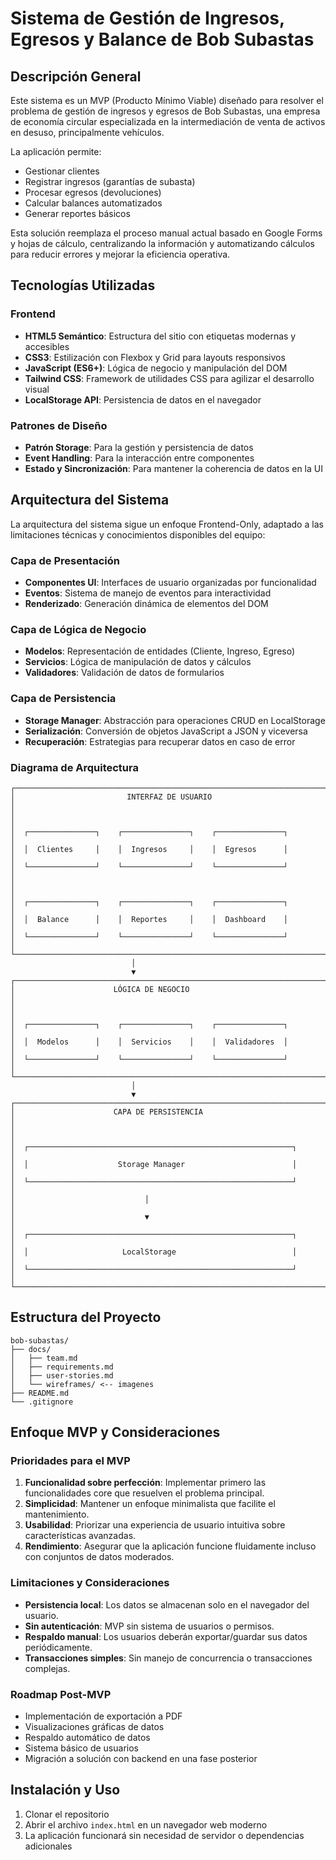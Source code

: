 # Sistema de Gestión de Ingresos, Egresos y Balance de Bob Subastas

## Descripción General

Este sistema es un MVP (Producto Mínimo Viable) diseñado para resolver el problema de gestión de ingresos y egresos de Bob Subastas, una empresa de economía circular especializada en la intermediación de venta de activos en desuso, principalmente vehículos. 

La aplicación permite:
- Gestionar clientes
- Registrar ingresos (garantías de subasta)
- Procesar egresos (devoluciones)
- Calcular balances automatizados
- Generar reportes básicos

Esta solución reemplaza el proceso manual actual basado en Google Forms y hojas de cálculo, centralizando la información y automatizando cálculos para reducir errores y mejorar la eficiencia operativa.

## Tecnologías Utilizadas

### Frontend
- **HTML5 Semántico**: Estructura del sitio con etiquetas modernas y accesibles
- **CSS3**: Estilización con Flexbox y Grid para layouts responsivos
- **JavaScript (ES6+)**: Lógica de negocio y manipulación del DOM
- **Tailwind CSS**: Framework de utilidades CSS para agilizar el desarrollo visual
- **LocalStorage API**: Persistencia de datos en el navegador

### Patrones de Diseño
- **Patrón Storage**: Para la gestión y persistencia de datos
- **Event Handling**: Para la interacción entre componentes
- **Estado y Sincronización**: Para mantener la coherencia de datos en la UI

## Arquitectura del Sistema

La arquitectura del sistema sigue un enfoque Frontend-Only, adaptado a las limitaciones técnicas y conocimientos disponibles del equipo:

### Capa de Presentación
- **Componentes UI**: Interfaces de usuario organizadas por funcionalidad
- **Eventos**: Sistema de manejo de eventos para interactividad
- **Renderizado**: Generación dinámica de elementos del DOM

### Capa de Lógica de Negocio
- **Modelos**: Representación de entidades (Cliente, Ingreso, Egreso)
- **Servicios**: Lógica de manipulación de datos y cálculos
- **Validadores**: Validación de datos de formularios

### Capa de Persistencia
- **Storage Manager**: Abstracción para operaciones CRUD en LocalStorage
- **Serialización**: Conversión de objetos JavaScript a JSON y viceversa
- **Recuperación**: Estrategias para recuperar datos en caso de error

### Diagrama de Arquitectura

```
┌─────────────────────────────────────────────────────────────────────┐
│                         INTERFAZ DE USUARIO                          │
│                                                                     │
│  ┌───────────────┐    ┌───────────────┐    ┌───────────────┐        │
│  │  Clientes     │    │  Ingresos     │    │  Egresos      │        │
│  └───────────────┘    └───────────────┘    └───────────────┘        │
│                                                                     │
│  ┌───────────────┐    ┌───────────────┐    ┌───────────────┐        │
│  │  Balance      │    │  Reportes     │    │  Dashboard    │        │
│  └───────────────┘    └───────────────┘    └───────────────┘        │
└─────────────────────────────────────────────────────────────────────┘
                           │
                           ▼
┌─────────────────────────────────────────────────────────────────────┐
│                      LÓGICA DE NEGOCIO                              │
│                                                                     │
│  ┌───────────────┐    ┌───────────────┐    ┌───────────────┐        │
│  │  Modelos      │    │  Servicios    │    │  Validadores  │        │
│  └───────────────┘    └───────────────┘    └───────────────┘        │
└─────────────────────────────────────────────────────────────────────┘
                           │
                           ▼
┌─────────────────────────────────────────────────────────────────────┐
│                      CAPA DE PERSISTENCIA                           │
│                                                                     │
│  ┌───────────────────────────────────────────────────────────┐      │
│  │                    Storage Manager                        │      │
│  └───────────────────────────────────────────────────────────┘      │
│                             │                                       │
│                             ▼                                       │
│  ┌───────────────────────────────────────────────────────────┐      │
│  │                     LocalStorage                          │      │
│  └───────────────────────────────────────────────────────────┘      │
└─────────────────────────────────────────────────────────────────────┘
```

## Estructura del Proyecto

```
bob-subastas/
├── docs/
│   ├── team.md
│   ├── requirements.md
│   ├── user-stories.md
│   └── wireframes/ <-- imagenes
├── README.md
└── .gitignore
```

## Enfoque MVP y Consideraciones

### Prioridades para el MVP
1. **Funcionalidad sobre perfección**: Implementar primero las funcionalidades core que resuelven el problema principal.
2. **Simplicidad**: Mantener un enfoque minimalista que facilite el mantenimiento.
3. **Usabilidad**: Priorizar una experiencia de usuario intuitiva sobre características avanzadas.
4. **Rendimiento**: Asegurar que la aplicación funcione fluidamente incluso con conjuntos de datos moderados.

### Limitaciones y Consideraciones
- **Persistencia local**: Los datos se almacenan solo en el navegador del usuario.
- **Sin autenticación**: MVP sin sistema de usuarios o permisos.
- **Respaldo manual**: Los usuarios deberán exportar/guardar sus datos periódicamente.
- **Transacciones simples**: Sin manejo de concurrencia o transacciones complejas.

### Roadmap Post-MVP
- Implementación de exportación a PDF
- Visualizaciones gráficas de datos
- Respaldo automático de datos
- Sistema básico de usuarios
- Migración a solución con backend en una fase posterior

## Instalación y Uso

1. Clonar el repositorio
2. Abrir el archivo `index.html` en un navegador web moderno
3. La aplicación funcionará sin necesidad de servidor o dependencias adicionales
